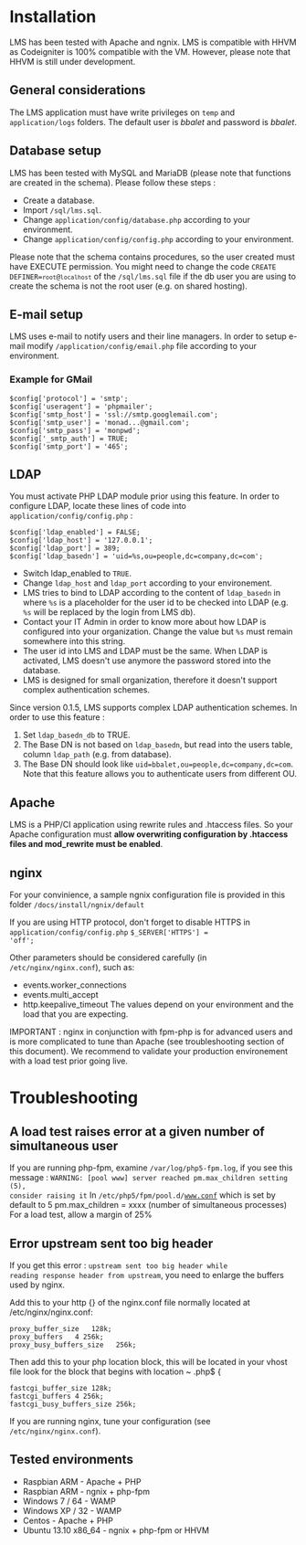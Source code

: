 # Installation

LMS has been tested with Apache and ngnix.
LMS is compatible with HHVM as Codeigniter is 100% compatible with the VM. 
However, please note that HHVM is still under development.

## General considerations

The LMS application must have write privileges on <code>temp</code> and <code>application/logs</code> folders. 
The default user is *bbalet* and password is *bbalet*.

## Database setup

LMS has been tested with MySQL and MariaDB (please note that functions are created in the schema). Please follow these steps :
* Create a database.
* Import <code>/sql/lms.sql</code>.
* Change <code>application/config/database.php</code> according to your environment.
* Change <code>application/config/config.php</code> according to your environment.

Please note that the schema contains procedures, so the user created must have EXECUTE permission.
You might need to change the code <code>CREATE DEFINER=`root`@`localhost`</code> of the <code>/sql/lms.sql</code> file if the db user you are using to create the schema is not the root user (e.g. on shared hosting).

## E-mail setup

LMS uses e-mail to notify users and their line managers. In order to setup e-mail modify 
<code>/application/config/email.php</code> file according to your environment.

### Example for GMail

    $config['protocol'] = 'smtp';
    $config['useragent'] = 'phpmailer';
    $config['smtp_host'] = 'ssl://smtp.googlemail.com';
    $config['smtp_user'] = 'monad...@gmail.com';
    $config['smtp_pass'] = 'monpwd';
    $config['_smtp_auth'] = TRUE;
    $config['smtp_port'] = '465';

## LDAP

You must activate PHP LDAP module prior using this feature.
In order to configure LDAP, locate these lines of code into <code>application/config/config.php</code> :

    $config['ldap_enabled'] = FALSE;
    $config['ldap_host'] = '127.0.0.1';
    $config['ldap_port'] = 389;
    $config['ldap_basedn'] = 'uid=%s,ou=people,dc=company,dc=com';

* Switch ldap_enabled to <code>TRUE</code>.
* Change <code>ldap_host</code> and <code>ldap_port</code> according to your environement.
* LMS tries to bind to LDAP according to the content of <code>ldap_basedn</code> in where <code>%s</code> is a placeholder for the user id to be checked into LDAP (e.g. <code>%s</code> will be replaced by the login from LMS db).
* Contact your IT Admin in order to know more about how LDAP is configured into your organization. Change the value but <code>%s</code> must remain somewhere into this string.
* The user id into LMS and LDAP must be the same. When LDAP is activated, LMS doesn't use anymore the password stored into the database.
* LMS is designed for small organization, therefore it doesn't support complex authentication schemes.

Since version 0.1.5, LMS supports complex LDAP authentication schemes. In order to use this feature :

1. Set <code>ldap_basedn_db</code> to TRUE.
2. The Base DN is not based on <code>ldap_basedn</code>, but read into the users table, column <code>ldap_path</code> (e.g. from database).
3. The Base DN should look like <code>uid=bbalet,ou=people,dc=company,dc=com</code>. Note that this feature allows you to authenticate users from different OU.

## Apache

LMS is a PHP/CI application using rewrite rules and .htaccess files. 
So your Apache configuration must **allow overwriting configuration by .htaccess files and mod_rewrite must be enabled**.

## nginx

For your convinience, a sample ngnix configuration file is provided in this folder
<code>/docs/install/ngnix/default</code>

If you are using HTTP protocol, don't forget to disable HTTPS in <code>application/config/config.php</code>
<code>$_SERVER['HTTPS'] = 'off';</code>

Other parameters should be considered carefully (in <code>/etc/nginx/nginx.conf</code>), such as:
* events.worker_connections
* events.multi_accept
* http.keepalive_timeout
The values depend on your environment and the load that you are expecting.

IMPORTANT : nginx in conjunction with fpm-php is for advanced users and is more complicated to tune than Apache (see troubleshooting section of this document).
We recommend to validate your production environement with a load test prior going live.

# Troubleshooting

## A load test raises error at a given number of simultaneous user

If you are running php-fpm, examine <code>/var/log/php5-fpm.log</code>, if you see this message :
<code>WARNING: [pool www] server reached pm.max_children setting (5), consider raising it</code>
In <code>/etc/php5/fpm/pool.d/www.conf</code> which is set by default to 5
pm.max_children = xxxx (number of simultaneous processes)
For a load test, allow a margin of 25%

## Error upstream sent too big header

If you get this error : <code>upstream sent too big header while reading response header from upstream</code>, you need to enlarge the buffers used by nginx.

Add this to your http {} of the nginx.conf file normally located at /etc/nginx/nginx.conf:

    proxy_buffer_size   128k;
    proxy_buffers   4 256k;
    proxy_busy_buffers_size   256k;

Then add this to your php location block, this will be located in your vhost file look for the block that begins with location ~ .php$ {

    fastcgi_buffer_size 128k;
    fastcgi_buffers 4 256k;
    fastcgi_busy_buffers_size 256k;

If you are running nginx, tune your configuration (see <code>/etc/nginx/nginx.conf</code>).

## Tested environments

* Raspbian ARM - Apache + PHP
* Raspbian ARM - ngnix + php-fpm
* Windows 7 / 64 - WAMP
* Windows XP / 32 - WAMP
* Centos - Apache + PHP
* Ubuntu 13.10 x86_64 - ngnix + php-fpm or HHVM

